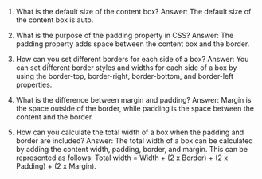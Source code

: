1. What is the default size of the content box?
Answer: The default size of the content box is auto.

2. What is the purpose of the padding property in CSS?
Answer: The padding property adds space between the content box and the border.

3. How can you set different borders for each side of a box?
Answer: You can set different border styles and widths for each side of a box by using the border-top, border-right, border-bottom, and border-left properties.

4. What is the difference between margin and padding?
Answer: Margin is the space outside of the border, while padding is the space between the content and the border.

5. How can you calculate the total width of a box when the padding and border are included?
Answer: The total width of a box can be calculated by adding the content width, padding, border, and margin. This can be represented as follows: Total width = Width + (2 x Border) + (2 x Padding) + (2 x Margin).